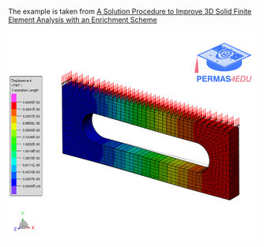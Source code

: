 The example is taken from [A Solution Procedure to Improve 3D Solid Finite Element Analysis with an Enrichment Scheme](http://dx.doi.org/10.3390/app13127114)

![Deformed shape of a tool jig; scale factor 10](deformed_tooljig.png)

